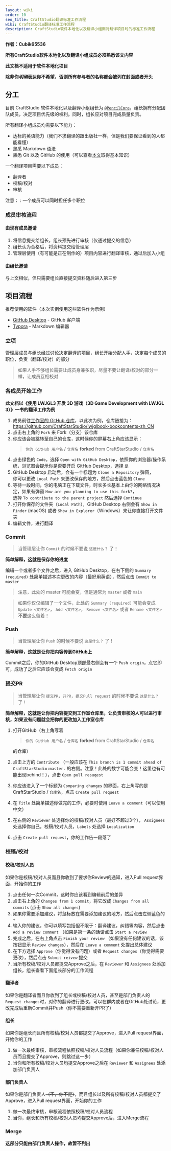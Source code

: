 ```yaml
---
layout: wiki
order: 10
seo_title: CraftStudio翻译标准工作流程
wiki: CraftStudio翻译标准工作流程
description: CraftStudio软件本地化以及翻译小组面对翻译项目时的标准工作流程
---
```


**作者：Cubik65536**

<!-- more -->

**所有CraftStudio软件本地化以及翻译小组成员必须熟悉该文内容**

**此文档不适用于软件本地化项目**

**除非你*明确*表达你不希望，否则所有参与者的名称都会被列在封面或者开头**

## 分工

目前 CraftStudio 软件本地化以及翻译小组组长为 [`@PencilCore`](https://github.com/PencilCore)，组长拥有分配团队成员，决定项目优先级的权利。同时，组长应对项目完成质量负责。

所有翻译小组成员均需要以下能力：

- 达标的英语能力（我们不求翻译的跟出版社一样，但是我们要保证看到的人都能看懂）
- 熟悉 Markdown 语法
- 熟悉 Git 以及 GitHub 的使用（可以查看[本文](https://xaoxuu.com/wiki/git/)取得基本知识）

一个翻译项目需要以下成员：

- 翻译者
- 校稿/校对
- 审核

注意：
: 一个成员可以同时担任多个职位

### 成员审核流程

#### 由现有成员邀请

1. 将信息提交给组长，组长预先进行审核（仅通过提交的信息）
2. 组长认为合格后，将资料提交给管理层
3. 管理层使用（有可能是正在制作的）项目内容进行翻译审核，通过后加入小组

#### 由组长邀请

与上文相似，但只需要组长直接提交资料随后进入第三步

## 项目流程

推荐使用的软件（本次实例使用这些软件作为示例）

- [GitHub Desktop](https://desktop.github.com) - GitHub 客户端
- [Typora](https://typora.io) - Markdown 编辑器

### 立项

管理层成员与组长经过讨论决定翻译的项目，组长开始分配人手，决定每个成员的职位，负责（翻译/校对）的部分

> 如果人手不够组长需要让成员身兼多职，尽量不要让翻译/校对的部分一样，让成员互相校对

### 各成员开始工作

**此文档以《使用 LWJGL3 开发 3D 游戏（3D Game Development with LWJGL 3）》一书的翻译工作为例**

1. 成员前往[工作室的 GitHub 仓库](https://github.com/CraftStarStudio)，以此次为例，仓库链接为：https://github.com/CraftStarStudio/lwjglbook-bookcontents-zh_CN
2. 点击右上角的 `Fork` 来 Fork（分支）该仓库
3. 你应该会被跳转至自己的仓库，这时候你的屏幕右上角应该显示：
   > `你的 GitHub 用户名` / `仓库名`
   > **forked** from CraftStarStudio / `仓库名`
4. 点击绿色的 `Code`，选择 `Open with GitHub Desktop`，依照你的浏览器/操作系统，浏览器会提示你是否要开启 GitHub Desktop，选择 `是`
5. GitHub Desktop 启动后，会有一个标题为 `Clone a Repository` 弹窗，</br>你可以更改 `Local Path` 来更改保存的地方，然后点击蓝色的 `Clone`
6. 等待一段时间，你的电脑正在下载文件，时长多长基本上由你的网络情况决定，如果有弹窗 `How are you planning to use this fork?`，</br>选择 `To contribute to the parent project` 然后选择 `Continue`
7. 打开你保存的文件夹（`Local Path`），GitHub Desktop 右侧会有 `Show in Finder` (macOS) 或者 `Show in Explorer`（Windows）来让你直接打开文件夹
8. 编辑文件，进行翻译

### Commit

> 当管理层让你 `Commit` 的时候不要说 `这是什么？` 了！

**简单解释，这就是保存你的进度**

编辑一个或者多个文件之后，进入 GitHub Desktop，在右下侧的 `Summary (required)` 处简单描述本次更改的内容（最好用英语），然后点击 `Commit to master`

> 注意，此处的 master 可能会变，但是通常为 `master` 或者 `main`

> 如果你仅仅编辑了一个文件，此处的 `Summary (required)` 可能会变成
> `Update <文件名>`， `Add <文件名>`， `Remove <文件名>` 或者 `Rename <文件名>` 
> **不要**这么留着！

### Push

> 当管理层让你 `Push` 的时候不要说 `这是什么？` 了！

**简单解释，这就是让你把内容传到GitHub上**

Commit之后，你的GitHub Desktop顶部最右侧会有一个 `Push origin`，点它即可，成功了之后它应该会变成 `Fetch origin`

### 提交PR

> 当管理层让你 `提交PR`，`开PR`，`提交Pull request` 的时候不要说 `这是什么？` 了！

**简单解释，这就是让你把内容提交到工作室仓库里，让负责审核的人可以进行审核，如果没有问题就会把你的更改加入工作室仓库**

1. 打开GitHub（右上角写着
   > `你的 GitHub 用户名` / `仓库名`
   > **forked** from CraftStarStudio / `仓库名`

   的仓库）
2. 点击上方的 `Contribute` （一般应该在 `This branch is 1 commit ahead of CraftStarStudio:master.` 的右侧。注意！此处的数字可能会变！这里也有可能出现behind！），点击 `Open pull resuqest`
3. 你应该进入了一个标题为 `Comparing changes` 的界面，右上角写的是 CraftStarStudio / `仓库名`，点击 `Create pull request`
4. 在 `Title` 处简单描述你做完的工作，必要时使用 `Leave a comment`（可以使用中文）
5. 在右侧的 `Reviewer` 处选择你的校稿/校对人员（最好不超过3个）， `Assignees`处选择你自己，校稿/校对人员，`Labels` 处选择 `Localization`
6. 点击 `Create pull request`，你的工作告一段落了

### 校稿/校对
 
#### 校稿/校对人员

如果你是校稿/校对人员而且你收到了要求你Review的通知，进入Pull request界面，开始你的工作

1. 点击任何一次Commit，这时你应该看到编辑前后的差异
2. 点击右上角的 `Changes from 1 commit`，将它改成 `Changes from all commits` (点击 `Show all changes`)
3. 如果你需要添加建议，将鼠标放在需要添加建议的地方，然后点击左侧蓝色的 `+`
4. 输入你的建议，你可以填写包括但不限于：翻译建议，纠错等内容，然后点击 `Add a review comment` （如果是第一条的话请点击 `Start a review`
5. 完成之后，在右上角点击 `Finish your review` （如果没有任何建议的话，该按钮显示 `Review changes`），然后在 `Leave a comment` 处提出总体建议
6. 在下方选择 `Approve`（你觉得没有问题）或者 `Request changes`（你觉得需要更改），然后点击 `Submit reivew` 提交
7. 当所有校稿/校对人员都提交Approve之后，在 `Reviewer` 和 `Assignees` 处添加组长，组长查看下面组长部分的工作流程

#### 翻译者

如果你是翻译者而且你收到了组长或校稿/校对人员，甚至是部门负责人的 `Request changes`时，对你的翻译进行更改，可以在群内或者在GitHub处讨论，更改完成后重新Commit并Push（你不需要重新开PR了）

#### 组长

如果你是组长而且所有校稿/校对人员都提交了Approve，进入Pull request界面，开始你的工作

1. 做一次最终审核，审核流程依照校稿/校对人员流程（如果你兼任校稿/校对人员而且提交了Approve，则跳过这一步）
2. 当你和所有校稿/校对人员均提交Approve之后在 `Reviewer` 和 `Assignees` 处添加部门负责人

#### 部门负责人

如果你是部门负责人~~（不，你不是）~~，而且组长以及所有校稿/校对人员都提交了Approve，进入Pull request界面，开始你的工作

1. 做一次最终审核，审核流程依照校稿/校对人员流程
2. 当你，组长和所有校稿/校对人员均提交Approve后，进入Merge流程

### Merge

**这部分只能由部门负责人操作，故暂不列出**

